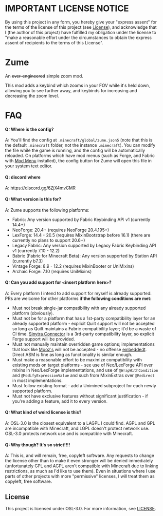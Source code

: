 # IMPORTANT LICENSE NOTICE

By using this project in any form, you hereby give your "express assent" for the terms of the license of this 
project (see [License](#license)), and acknowledge that I (the author of this project) have fulfilled my obligation 
under the license to "make a reasonable effort under the circumstances to obtain the express assent of recipients to 
the terms of this License".

# Zume

An ~~over-engineered~~ simple zoom mod.

This mod adds a keybind which zooms in your FOV while it's held down, allowing you to see further away, and keybinds 
for increasing and decreasing the zoom level.

# FAQ

#### Q: Where is the config?

A: You'll find the config at `.minecraft/global/zume.json5` (note that this is the default `.minecraft` folder, not 
the instance `.minecraft`). You can modify the file while the game is running, and the config will be automatically 
reloaded. On platforms which have mod menus (such as Forge, and Fabric with [Mod Menu](https://modrinth.com/mod/modmenu) 
installed), the config button for Zume will open this file in your system text editor.

#### Q: discord where
A: https://discord.gg/6ZjX4mvCMR

#### Q: What version is this for?

A: Zume supports the following platforms:

- Fabric: Any version supported by Fabric Keybinding API v1 (currently 14.4+)
- NeoForge: 20.4+ (requires NeoForge 20.4.195+)
- LexForge: 14.4 - 20.5 (requires MixinBootstrap before 16.1) (there are currently no plans to support 20.6+)
- Legacy Fabric: Any version supported by Legacy Fabric Keybinding API v1 (currently 7.10 - 12.2)
- Babric (Fabric for Minecraft Beta): Any version supported by Station API (currently b7.3)
- Vintage Forge: 8.9 - 12.2 (requires MixinBooter or UniMixins)
- Archaic Forge: 7.10 (requires UniMixins)

#### Q: Can you add support for \<insert platform here>?

A: Every platform I intend to add support for myself is already supported. PRs are welcome for other platforms **if 
the following conditions are met**:

- Must not break single-jar compatibility with any already supported platform (obviously).
- Must not be for a platform that has a 1st-party compatibility layer for an already supported platform - explicit 
  Quilt support will not be accepted so long as Quilt maintains a Fabric compatibility layer; it'd be a waste of CI 
  time. [Sinytra Connector](https://github.com/Sinytra/Connector) is a 3rd-party compatibility layer, so explicit 
  Forge support will be provided.
- Must not manually maintain overridden game options; implementations that look like 
  [Mooz's](https://github.com/embeddedt/Mooz/blob/92570f7449a7e71c1c0b988788027b10c00f1346/src/main/java/org/embeddedt/mooz/ClientProxy.java#L35-L56)
  will not be accepted - no offense [embeddedt](https://github.com/embeddedt). Direct ASM is fine as long as functionality is similar enough.
- Must make a reasonable effort to be maximize compatibility with existing mods on target platforms - see use of 
  Neo/LexForge API over mixins in Neo/LexForge implementations, and use of `@WrapWithCondition` and 
  `@ModifyExpressionValue` and such from MixinExtras over `@Redirect` in most implementations.
- Must follow existing format - add a Unimined subproject for each newly supported platform.
- Must not have exclusive features without significant justification - if you're adding a feature, add it to every 
  version.

#### Q: What kind of weird license is this?

A: OSL-3.0 is the closest equivalent to a LAGPL I could find. AGPL and GPL are incompatible with Minecraft, and LGPL 
doesn't protect network use. OSL-3.0 protects network use and is compatible with Minecraft.

#### Q: Why though? It's so strict!!!!

A: This is, and will remain, free, copyleft software. Any requests to change the license other than to make it even 
stronger will be denied immediately (unfortunately GPL and AGPL aren't compatible with Minecraft due to linking 
restrictions, as much as I'd like to use them). Even in situations where I use parts of other projects with more 
"permissive" licenses, I will treat them as copyleft, free software.

## License

This project is licensed under OSL-3.0. For more information, see [LICENSE](LICENSE).
